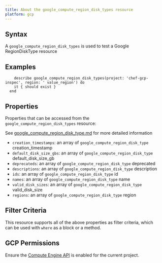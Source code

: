 ```yaml
---
title: About the google_compute_region_disk_types resource
platform: gcp
---
```


## Syntax
A `google_compute_region_disk_types` is used to test a Google RegionDiskType resource

## Examples
```
    describe google_compute_region_disk_types(project: 'chef-gcp-inspec', region: ' value_region') do
    it { should exist }
  end
```

## Properties
Properties that can be accessed from the `google_compute_region_disk_types` resource:

See [google_compute_region_disk_type.md](google_compute_region_disk_type.md) for more detailed information
  * `creation_timestamps`: an array of `google_compute_region_disk_type` creation_timestamp
  * `default_disk_size_gbs`: an array of `google_compute_region_disk_type` default_disk_size_gb
  * `deprecateds`: an array of `google_compute_region_disk_type` deprecated
  * `descriptions`: an array of `google_compute_region_disk_type` description
  * `ids`: an array of `google_compute_region_disk_type` id
  * `names`: an array of `google_compute_region_disk_type` name
  * `valid_disk_sizes`: an array of `google_compute_region_disk_type` valid_disk_size
  * `regions`: an array of `google_compute_region_disk_type` region

## Filter Criteria
This resource supports all of the above properties as filter criteria, which can be used
with `where` as a block or a method.

## GCP Permissions

Ensure the [Compute Engine API](https://console.cloud.google.com/apis/library/compute.googleapis.com/) is enabled for the current project.
